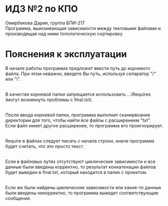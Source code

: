 # ИДЗ №2 по КПО
Омирбекова Дария, группа БПИ-217<br>
Программа, выискивающая зависимости между тектовыми файлами и производящая над ними топологическую сортировку

# Пояснения к эксплуатации
В начале работы программа предложит ввести путь до корневого файла. При этом неважно, введете Вы путь, используя сепаратор "/" или "\\".<br><br>

В качестве корневой папки запрещается использовать ...\Requires (могут возникнуть проблемы с final.txt).<br><br>

После ввода корневой папки, программа выполнит сканирвоание директории для того, чтобы найти все файлы с расширением "txt". <br>
Если файл имеет другое расширение, то программа его проигнорирует.<br><br>

Require в файлах следует писать с начала строки, иначе программа будет считать, что это просто текст.<br><br>

Если в файловых путях отсутствуют циклические зависимости и все данные были введены корректно, то результат конкатенации файлов будет выведен в final.txt, который находится в папке с проектом.<br><br>

Если же были найдены циклические зависимости или какие-то данные были введены некорректно, то программа выведет соответствующие сообщения.<br><br>
